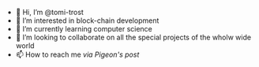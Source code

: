 - 👋 Hi, I’m @tomi-trost
- 👀 I’m interested in block-chain development
- 🌱 I’m currently learning computer science
- 💞️ I’m looking to collaborate on all the special projects of the wholw wide world
- 📫 How to reach me *via Pigeon's post*

<!---
tomi-trost/tomi-trost is a ✨ special ✨ repository because its `README.md` (this file) appears on your GitHub profile.
You can click the Preview link to take a look at your changes.
--->
